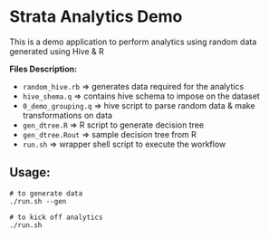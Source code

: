 Strata Analytics Demo
=====================

This is a demo application to perform analytics using random data generated using Hive & R

**Files Description:**

* `random_hive.rb` => generates data required for the analytics
* `hive_shema.q` => contains hive schema to impose on the dataset
* `0_demo_grouping.q` => hive script to parse random data & make transformations on data
* `gen_dtree.R` => R script to generate decision tree
* `gen_dtree.Rout` => sample decision tree from R
* `run.sh` => wrapper shell script to execute the workflow

Usage:
-----

```
# to generate data
./run.sh --gen

# to kick off analytics
./run.sh
```